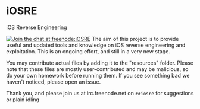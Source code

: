 # iOSRE
iOS Reverse Engineering

[![Join the chat at freenode:iOSRE](https://img.shields.io/badge/irc-freenode:%20%23iOSRE-blue.svg)](http://webchat.freenode.net/?channels=%23iOSRE)
The aim of this project is to provide useful and updated tools and knowledge on iOS reverse engineering and exploitation.
This is an ongoing effort, and still in a very new stage.

You may contribute actual files by adding it to the "resources" folder.
Please note that these files are mostly user-contributed and may be malicious, so do your own homework before running them. If you see something bad we haven't noticed, please open an issue.

Thank you, and please join us at irc.freenode.net on `##iosre` for suggestions or plain idling
